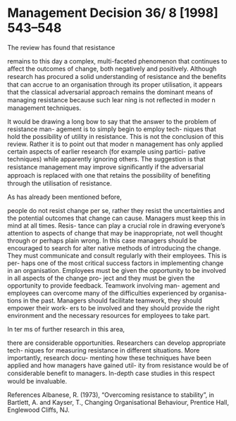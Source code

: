 # Management Decision 36/ 8 [1998] 543–548

The review has found that resistance

remains to this day a complex, multi-faceted phenomenon that continues to affect the outcomes of change, both negatively and positively. Although research has procured a solid understanding of resistance and the beneﬁts that can accrue to an organisation through its proper utilisation, it appears that the classical adversarial approach remains the dominant means of managing resistance because such lear ning is not reﬂected in moder n management techniques.

It would be drawing a long bow to say that the answer to the problem of resistance man- agement is to simply begin to employ tech- niques that hold the possibility of utility in resistance. This is not the conclusion of this review. Rather it is to point out that moder n management has only applied certain aspects of earlier research (for example using partici- pative techniques) while apparently ignoring others. The suggestion is that resistance management may improve signiﬁcantly if the adversarial approach is replaced with one that retains the possibility of beneﬁting through the utilisation of resistance.

As has already been mentioned before,

people do not resist change per se, rather they resist the uncertainties and the potential outcomes that change can cause. Managers must keep this in mind at all times. Resis- tance can play a crucial role in drawing everyone’s attention to aspects of change that may be inappropriate, not well thought through or perhaps plain wrong. In this case managers should be encouraged to search for alter native methods of introducing the change. They must communicate and consult regularly with their employees. This is per- haps one of the most critical success factors in implementing change in an organisation. Employees must be given the opportunity to be involved in all aspects of the change pro- ject and they must be given the opportunity to provide feedback. Teamwork involving man- agement and employees can overcome many of the difficulties experienced by organisa- tions in the past. Managers should facilitate teamwork, they should empower their work- ers to be involved and they should provide the right environment and the necessary resources for employees to take part.

In ter ms of further research in this area,

there are considerable opportunities. Researchers can develop appropriate tech- niques for measuring resistance in different situations. More importantly, research docu- menting how these techniques have been applied and how managers have gained util- ity from resistance would be of considerable beneﬁt to managers. In-depth case studies in this respect would be invaluable.

References Albanese, R. (1973), “Overcoming resistance to stability”, in Bartlett, A. and Kayser, T., Changing Organisational Behaviour, Prentice Hall, Englewood Cliffs, NJ.